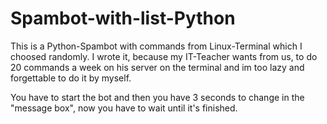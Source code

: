 # Spambot-with-list-Python
This is a Python-Spambot with commands from Linux-Terminal which I choosed randomly. I wrote it, because my IT-Teacher wants from us, to do 20 commands a week on his server on the terminal and im too lazy and forgettable to do it by myself.

You have to start the bot and then you have 3 seconds to change in the "message box", now you have to wait until it's finished.
